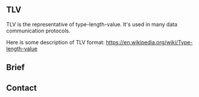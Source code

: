TLV
----------

TLV is the representative of type-length-value. It's used in many data communication protocols. 

Here is some description of TLV format: https://en.wikipedia.org/wiki/Type-length-value


Brief
----------


Contact
----------
